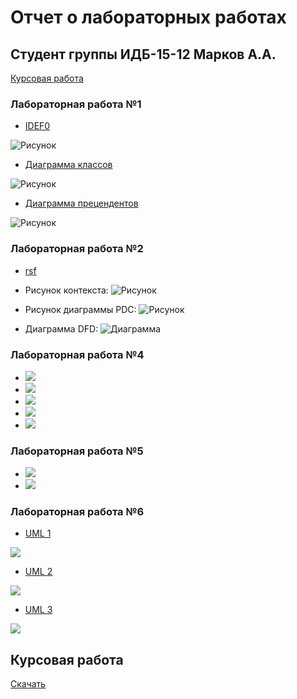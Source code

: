 # Отчет о лабораторных работах
## Студент группы ИДБ-15-12 Марков А.А.
[Курсовая работа](https://github.com/egoistos/MarkovAA/blob/master/README.md#курсовая-работа)
### Лабораторная работа №1
* [IDEF0](https://github.com/egoistos/MarkovAA/blob/master/sixq.rsf)

![Рисунок](https://github.com/egoistos/MarkovAA/blob/master/1.jpg?raw=true)
* [Диаграмма классов](https://github.com/egoistos/MarkovAA/blob/master/PL_Ind1.txt)

![Рисунок](https://github.com/egoistos/MarkovAA/blob/master/3.png?raw=true)
* [Диаграмма прецендентов](https://github.com/egoistos/MarkovAA/blob/master/PL_Ind2.txt)

![Рисунок](https://github.com/egoistos/MarkovAA/blob/master/PL_Ind2_Img.jpg?raw=true)

### Лабораторная работа №2

* [rsf](https://github.com/egoistos/MarkovAA/blob/master/pdc-tilda_ind.rsf)
* Рисунок контекста:
![Рисунок](https://github.com/egoistos/MarkovAA/blob/master/model1.png?raw=true)

* Рисунок диаграммы PDC:
![Рисунок](https://github.com/egoistos/MarkovAA/blob/master/model2.png?raw=true)

* Диаграмма DFD:
![Диаграмма](https://github.com/egoistos/MarkovAA/blob/master/model3.png?raw=true)

### Лабораторная работа №4
* ![](https://github.com/egoistos/MarkovAA/blob/master/01_A0.png)
* ![](https://github.com/egoistos/MarkovAA/blob/master/02_A0.png)
* ![](https://github.com/egoistos/MarkovAA/blob/master/04_A2.png)
* ![](https://github.com/egoistos/MarkovAA/blob/master/05_A21.png)
* ![](https://github.com/egoistos/MarkovAA/blob/master/06_A3.png)

### Лабораторная работа №5
* ![](https://github.com/egoistos/MarkovAA/blob/master/03_A1.png)
* ![](https://github.com/egoistos/MarkovAA/blob/master/07_A33.png)

### Лабораторная работа №6
* [UML 1](https://github.com/egoistos/MarkovAA/blob/master/1.txt)

![](https://github.com/egoistos/MarkovAA/blob/master/1.png)

* [UML 2](https://github.com/egoistos/MarkovAA/blob/master/2.txt)

![](https://github.com/egoistos/MarkovAA/blob/master/2.png)

* [UML 3](https://github.com/egoistos/MarkovAA/blob/master/3.txt)

![](https://github.com/egoistos/MarkovAA/blob/master/3.png)

## Курсовая работа

[Скачать](https://github.com/egoistos/MarkovAA/blob/master/КурсоваяМАА.docx)


